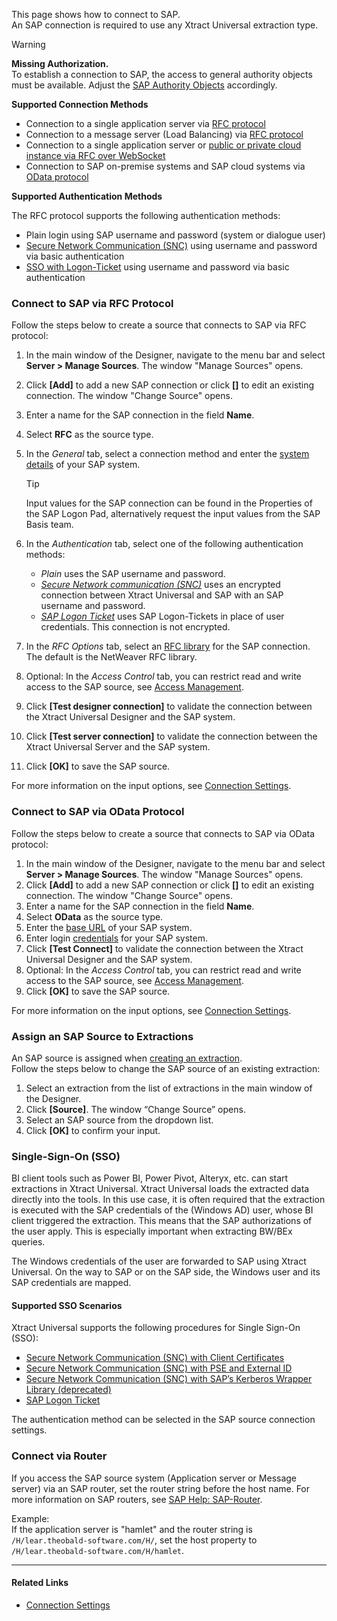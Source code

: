 This page shows how to connect to SAP.\
An SAP connection is required to use any Xtract Universal extraction type.

Warning

**Missing Authorization.**\
To establish a connection to SAP, the access to general authority objects must be available. Adjust the [SAP Authority Objects](/xtract-universal/documentation/setup-in-sap/sap-authority-objects#general-authorization-objects) accordingly.

**Supported Connection Methods**

- Connection to a single application server via [RFC protocol](settings/#source-type-rfc)
- Connection to a message server (Load Balancing) via [RFC protocol](settings/#source-type-rfc)
- Connection to a single application server or [public or private cloud instance via RFC over WebSocket](../../knowledge-base/access-data-in-the-sap-public-cloud/)
- Connection to SAP on-premise systems and SAP cloud systems via [OData protocol](settings/#source-type-odata)

**Supported Authentication Methods**

The RFC protocol supports the following authentication methods:

- Plain login using SAP username and password (system or dialogue user)
- [Secure Network Communication (SNC)](snc-authentication/) using username and password via basic authentication
- [SSO with Logon-Ticket](sso-with-logon-ticket/) using username and password via basic authentication

### Connect to SAP via RFC Protocol

Follow the steps below to create a source that connects to SAP via RFC protocol:

1. In the main window of the Designer, navigate to the menu bar and select **Server > Manage Sources**. The window "Manage Sources" opens.

1. Click **[Add]** to add a new SAP connection or click **[]** to edit an existing connection. The window "Change Source" opens.

1. Enter a name for the SAP connection in the field **Name**.

1. Select **RFC** as the source type.

1. In the *General* tab, select a connection method and enter the [system details](settings/#general) of your SAP system.

   Tip

   Input values for the SAP connection can be found in the Properties of the SAP Logon Pad, alternatively request the input values from the SAP Basis team.

1. In the *Authentication* tab, select one of the following authentication methods:

   - *Plain* uses the SAP username and password.
   - [*Secure Network communication (SNC)*](snc-authentication/) uses an encrypted connection between Xtract Universal and SAP with an SAP username and password.
   - [*SAP Logon Ticket*](sso-with-logon-ticket/) uses SAP Logon-Tickets in place of user credentials. This connection is not encrypted.

1. In the *RFC Options* tab, select an [RFC library](settings/#rfc-libraries) for the SAP connection. The default is the NetWeaver RFC library.

1. Optional: In the *Access Control* tab, you can restrict read and write access to the SAP source, see [Access Management](../access-restrictions/restrict-designer-access/#restrict-access-to-the-designer).

1. Click **[Test designer connection]** to validate the connection between the Xtract Universal Designer and the SAP system.

1. Click **[Test server connection]** to validate the connection between the Xtract Universal Server and the SAP system.

1. Click **[OK]** to save the SAP source.

For more information on the input options, see [Connection Settings](settings/#source-type-rfc).

### Connect to SAP via OData Protocol

Follow the steps below to create a source that connects to SAP via OData protocol:

1. In the main window of the Designer, navigate to the menu bar and select **Server > Manage Sources**. The window "Manage Sources" opens.
1. Click **[Add]** to add a new SAP connection or click **[]** to edit an existing connection. The window "Change Source" opens.
1. Enter a name for the SAP connection in the field **Name**.
1. Select **OData** as the source type.
1. Enter the [base URL](settings/#base-url) of your SAP system.
1. Enter login [credentials](settings/#username) for your SAP system.
1. Click **[Test Connect]** to validate the connection between the Xtract Universal Designer and the SAP system.
1. Optional: In the *Access Control* tab, you can restrict read and write access to the SAP source, see [Access Management](../access-restrictions/restrict-designer-access/#restrict-access-to-the-designer).
1. Click **[OK]** to save the SAP source.

For more information on the input options, see [Connection Settings](settings/#source-type-odata).

### Assign an SAP Source to Extractions

An SAP source is assigned when [creating an extraction](../../getting-started/#create-an-extraction).\
Follow the steps below to change the SAP source of an existing extraction:

1. Select an extraction from the list of extractions in the main window of the Designer.
1. Click **[Source]**. The window “Change Source” opens.
1. Select an SAP source from the dropdown list.
1. Click **[OK]** to confirm your input.

### Single-Sign-On (SSO)

BI client tools such as Power BI, Power Pivot, Alteryx, etc. can start extractions in Xtract Universal. Xtract Universal loads the extracted data directly into the tools. In this use case, it is often required that the extraction is executed with the SAP credentials of the (Windows AD) user, whose BI client triggered the extraction. This means that the SAP authorizations of the user apply. This is especially important when extracting BW/BEx queries.

The Windows credentials of the user are forwarded to SAP using Xtract Universal. On the way to SAP or on the SAP side, the Windows user and its SAP credentials are mapped.

#### Supported SSO Scenarios

Xtract Universal supports the following procedures for Single Sign-On (SSO):

- [Secure Network Communication (SNC) with Client Certificates](../../knowledge-base/sso-with-client-certificates/)
- [Secure Network Communication (SNC) with PSE and External ID](../../knowledge-base/sso-with-external-id/)
- [Secure Network Communication (SNC) with SAP’s Kerberos Wrapper Library (deprecated)](../../knowledge-base/sso-with-kerberos-snc/)
- [SAP Logon Ticket](../../knowledge-base/sso-with-logon-ticket/)

The authentication method can be selected in the SAP source connection settings.

### Connect via Router

If you access the SAP source system (Application server or Message server) via an SAP router, set the router string before the host name. For more information on SAP routers, see [SAP Help: SAP-Router](https://help.sap.com/viewer/6d9a59096c4b1014b507f15bed51571f/7.01.22/en-US/486b41efb74c07bee10000000a42189d.html).

Example:\
If the application server is "hamlet" and the router string is `/H/lear.theobald-software.com/H/`, set the host property to `/H/lear.theobald-software.com/H/hamlet`.

______________________________________________________________________

#### Related Links

- [Connection Settings](settings/)
